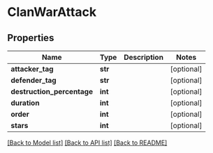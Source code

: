 # ClanWarAttack

## Properties
Name | Type | Description | Notes
------------ | ------------- | ------------- | -------------
**attacker_tag** | **str** |  | [optional] 
**defender_tag** | **str** |  | [optional] 
**destruction_percentage** | **int** |  | [optional] 
**duration** | **int** |  | [optional] 
**order** | **int** |  | [optional] 
**stars** | **int** |  | [optional] 

[[Back to Model list]](../README.md#documentation-for-models) [[Back to API list]](../README.md#documentation-for-api-endpoints) [[Back to README]](../README.md)

